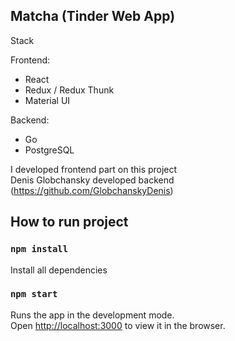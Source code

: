 ## Matcha (Tinder Web App)

Stack

Frontend:
- React
- Redux / Redux Thunk
- Material UI

Backend: 
- Go
- PostgreSQL

I developed frontend part on this project <br />
Denis Globchansky developed backend (https://github.com/GlobchanskyDenis)

## How to run project

### `npm install`

Install all dependencies

### `npm start`

Runs the app in the development mode.<br />
Open [http://localhost:3000](http://localhost:3000) to view it in the browser.
